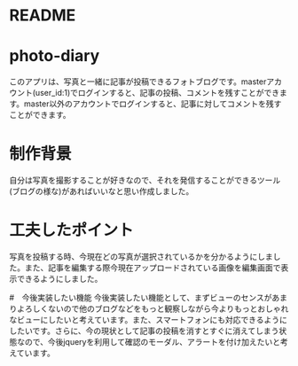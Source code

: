 # README

photo-diary
===========
  このアプリは、写真と一緒に記事が投稿できるフォトブログです。masterアカウント(user_id:1)でログインすると、記事の投稿、コメントを残すことができます。master以外のアカウントでログインすると、記事に対してコメントを残すことができます。

# 制作背景
  自分は写真を撮影することが好きなので、それを発信することができるツール(ブログの様な)があればいいなと思い作成しました。

# 工夫したポイント
  写真を投稿する時、今現在どの写真が選択されているかを分かるようにしました。また、記事を編集する際今現在アップロードされている画像を編集画面で表示できるようにしました。

#　今後実装したい機能
  今後実装したい機能として、まずビューのセンスがあまりよろしくないので他のブログなどをもっと観察しながら今よりもっとおしゃれなビューにしたいと考えています。また、スマートフォンにも対応できるようにしたいです。さらに、今の現状として記事の投稿を消すとすぐに消えてしまう状態なので、今後jqueryを利用して確認のモーダル、アラートを付け加えたいと考えています。